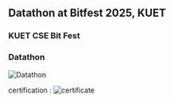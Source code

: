 ## Datathon at Bitfest 2025, KUET
### KUET CSE Bit Fest
### Datathon


![Datathon](https://github.com/user-attachments/assets/b3170b6a-22e9-493e-ab0c-06935e170170)

certification :
![certificate](https://github.com/user-attachments/assets/b87f5a50-a3bd-426f-9fdd-a09c11d327ea)
